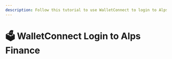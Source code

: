 ```yaml
---
description: Follow this tutorial to use WalletConnect to login to Alps Finance!
---
```


# 🗳 WalletConnect Login to Alps Finance

